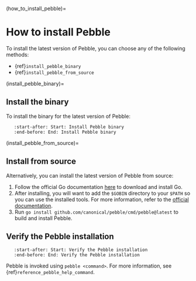 (how_to_install_pebble)=
# How to install Pebble

To install the latest version of Pebble, you can choose any of the following methods:

- {ref}`install_pebble_binary`
- {ref}`install_pebble_from_source`

(install_pebble_binary)=
## Install the binary

To install the binary for the latest version of Pebble:

```{include} /reuse/install.md
   :start-after: Start: Install Pebble binary
   :end-before: End: Install Pebble binary
```

(install_pebble_from_source)=
## Install from source

Alternatively, you can install the latest version of Pebble from source:

1. Follow the official Go documentation [here](https://go.dev/doc/install) to download and install Go.
2. After installing, you will want to add the `$GOBIN` directory to your `$PATH` so you can use the installed tools. For more information, refer to the [official documentation](https://go.dev/doc/install/source#environment).
3. Run `go install github.com/canonical/pebble/cmd/pebble@latest` to build and install Pebble.

## Verify the Pebble installation

```{include} /reuse/verify.md
   :start-after: Start: Verify the Pebble installation
   :end-before: End: Verify the Pebble installation
```

Pebble is invoked using `pebble <command>`. For more information, see {ref}`reference_pebble_help_command`.
